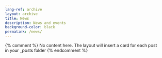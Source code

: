 ```yaml
---
lang-ref: archive
layout: archive
title: News
description: News and events
background-color: black
permalink: /news/
---
```

{% comment %}
  No content here. The layout will insert a card for each post in your _posts folder
{% endcomment %}
